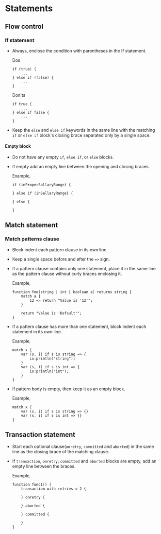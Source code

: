 # Statements

## Flow control

### If statement

* Always, enclose the condition with parentheses in the If statement.
  
  Dos
  ```ballerina
  if (true) {
      ...
  } else if (false) {
      ...
  }
  ```
  
  Don'ts
  ```ballerina
  if true {
      ...
  } else if false {
      ...
  }
  ```
* Keep the `else` and `else if` keywords in the same line with the matching `if` or `else if` block's
  closing brace separated only by a single space.

#### Empty block

* Do not have any empty `if`, `else if`, or `else` blocks.
* If empty add an empty line between the opening and closing braces.
      
  Example,
  ```ballerina
  if (inProperSallaryRange) {
      
  } else if (inSallaryRange) {
      
  } else {
      
  }
  ```

## Match statement

### Match patterns clause

* Block indent each pattern clause in its own line.
* Keep a single space before and after the `=>` sign.
* If a pattern clause contains only one statement, place it in the same line as the 
  pattern clause without curly braces enclosing it.

  Example,
  ```ballerina
  function foo(string | int | boolean a) returns string {
      match a {
          12 => return "Value is '12'";
      }
  
      return "Value is 'Default'";
  }
  ```
* If a pattern clause has more than one statement, block indent each statement in its own line.

  Example,
  ```ballerina
  match x {
      var (s, i) if s is string => {
          io:println("string");
      }
      var (s, i) if s is int => {
          io:println("int");
      }
  }
  ```
* If pattern body is empty, then keep it as an empty block.
  
  Example,
  ```ballerina
  match x {
      var (s, i) if s is string => {}
      var (s, i) if s is int => {}
  }
  ```
## Transaction statement

* Start each optional clause(`onretry`, `committed` and `aborted`) in the same line 
  as the closing brace of the matching clause.
* If `transaction`, `onretry`, `committed` and `aborted` blocks are empty, add an empty line between the braces. 
  
  Example,
  ```ballerina
  function func1() {
      transaction with retries = 2 {
          
      } onretry {
          
      } aborted {
          
      } committed {
          
      }
  }
  ```

